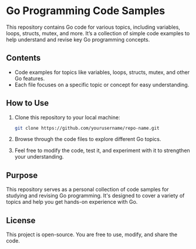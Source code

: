# Go Programming Code Samples

This repository contains Go code for various topics, including variables, loops, structs, mutex, and more. It’s a collection of simple code examples to help understand and revise key Go programming concepts.

## Contents

* Code examples for topics like variables, loops, structs, mutex, and other Go features.
* Each file focuses on a specific topic or concept for easy understanding.

## How to Use

1. Clone this repository to your local machine:

   ```bash
   git clone https://github.com/yourusername/repo-name.git
   ```

2. Browse through the code files to explore different Go topics.

3. Feel free to modify the code, test it, and experiment with it to strengthen your understanding.

## Purpose

This repository serves as a personal collection of code samples for studying and revising Go programming. It's designed to cover a variety of topics and help you get hands-on experience with Go.

## License

This project is open-source. You are free to use, modify, and share the code.
